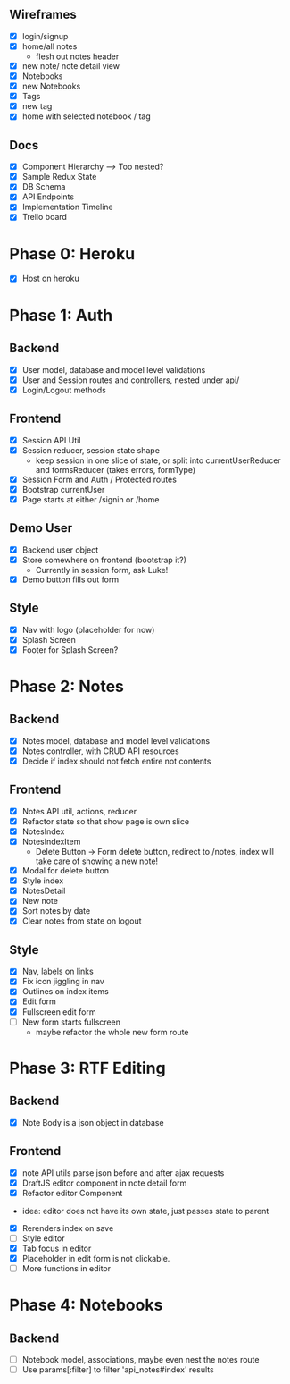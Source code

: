 ## Wireframes
- [x] login/signup
- [x] home/all notes
  - flesh out notes header
- [x] new note/ note detail view
- [x] Notebooks
- [x] new Notebooks
- [x] Tags
- [x] new tag
- [x] home with selected notebook / tag

## Docs
- [x] Component Hierarchy
    --> Too nested?
- [x] Sample Redux State
- [x] DB Schema
- [x] API Endpoints
- [x] Implementation Timeline
- [x] Trello board

# Phase 0: Heroku
 - [x] Host on heroku

# Phase 1: Auth
## Backend
- [x] User model, database and model level validations
- [x] User and Session routes and controllers, nested under api/
- [x] Login/Logout methods

## Frontend
- [x] Session API Util
- [x] Session reducer, session state shape
  - keep session in one slice of state, or split into
    currentUserReducer and formsReducer (takes errors, formType)
- [x] Session Form and Auth / Protected routes
- [x] Bootstrap currentUser
- [x] Page starts at either /signin or /home

## Demo User
- [x] Backend user object
- [x] Store somewhere on frontend (bootstrap it?)
   - Currently in session form, ask Luke!
- [x] Demo button fills out form

## Style
 - [x] Nav with logo (placeholder for now)
 - [x] Splash Screen
 - [x] Footer for Splash Screen?

# Phase 2: Notes
## Backend
- [x] Notes model, database and model level validations
- [x] Notes controller, with CRUD API resources
- [x] Decide if index should not fetch entire not contents

## Frontend
- [x] Notes API util, actions, reducer
- [x] Refactor state so that show page is own slice
- [x] NotesIndex
- [x] NotesIndexItem
  * Delete Button -> Form delete button, redirect to /notes,
  index will take care of showing a new note!
- [x] Modal for delete button
- [x] Style index
- [x] NotesDetail
- [x] New note
- [x] Sort notes by date
- [x] Clear notes from state on logout

## Style
- [x] Nav, labels on links
- [x] Fix icon jiggling in nav
- [x] Outlines on index items
- [x] Edit form
- [x] Fullscreen edit form
- [ ] New form starts fullscreen
  * maybe refactor the whole new form route

# Phase 3: RTF Editing
## Backend
- [x] Note Body is a json object in database

## Frontend
- [x] note API utils parse json before and after ajax requests
- [x] DraftJS editor component in note detail form
- [x] Refactor editor Component
 - idea: editor does not have its own state, just passes state to parent
- [x] Rerenders index on save
- [ ] Style editor
- [x] Tab focus in editor
- [x] Placeholder in edit form is not clickable.
- [ ] More functions in editor

# Phase 4: Notebooks
## Backend
  - [ ] Notebook model, associations, maybe even nest the notes route
  - [ ] Use params[:filter] to filter 'api_notes#index' results
